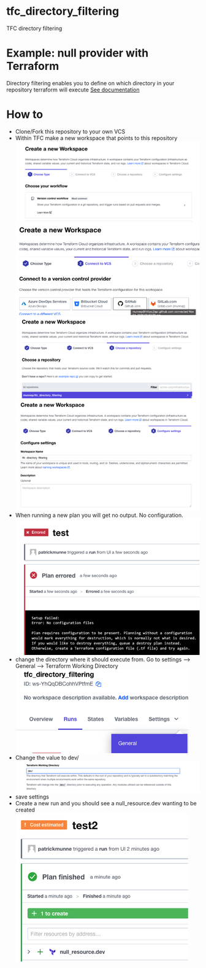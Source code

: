 # tfc_directory_filtering
TFC directory filtering

# Example: null provider with Terraform

Directory filtering enables you to define on which directory in your repository terraform will execute [See documentation](https://www.terraform.io/cloud-docs/workspaces/settings#terraform-working-directory) 


# How to

- Clone/Fork this repository to your own VCS
- Within TFC make a new workspace that points to this repository  
![](media/2022-03-10-16-32-40.png)  
![](media/2022-03-10-16-33-00.png)  
![](media/2022-03-10-16-33-19.png)  
![](media/2022-03-10-16-33-36.png)  
- When running a new plan you will get no output. No configuration.   
![](media/2022-03-10-16-35-21.png)  
- change the directory where it should execute from. Go to settings --> General --> Terraform Working Directory
![](media/2022-03-10-16-35-49.png)  
- Change the value to dev/
![](media/2022-03-10-16-36-58.png)  
- save settings
- Create a new run and you should see a null_resource.dev wanting to be created
![](media/2022-03-10-16-44-21.png)  